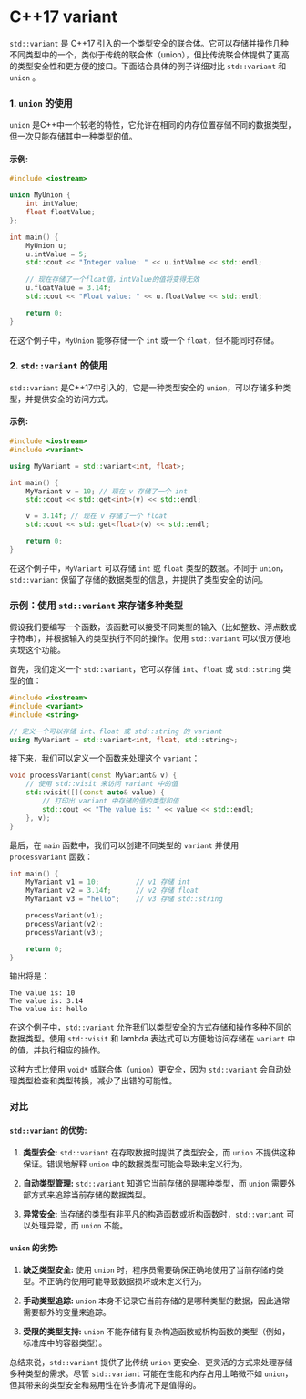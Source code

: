 # C++17 variant

`std::variant` 是 C++17 引入的一个类型安全的联合体。它可以存储并操作几种不同类型中的一个，类似于传统的联合体（union），但比传统联合体提供了更高的类型安全性和更方便的接口。下面结合具体的例子详细对比 `std::variant` 和 `union` 。

### 1. `union` 的使用

`union` 是C++中一个较老的特性，它允许在相同的内存位置存储不同的数据类型，但一次只能存储其中一种类型的值。

#### 示例:

```cpp
#include <iostream>

union MyUnion {
    int intValue;
    float floatValue;
};

int main() {
    MyUnion u;
    u.intValue = 5;
    std::cout << "Integer value: " << u.intValue << std::endl;
    
    // 现在存储了一个float值，intValue的值将变得无效
    u.floatValue = 3.14f;
    std::cout << "Float value: " << u.floatValue << std::endl;

    return 0;
}
```

在这个例子中，`MyUnion` 能够存储一个 `int` 或一个 `float`，但不能同时存储。

### 2. `std::variant` 的使用

`std::variant` 是C++17中引入的，它是一种类型安全的 `union`，可以存储多种类型，并提供安全的访问方式。

#### 示例:

```cpp
#include <iostream>
#include <variant>

using MyVariant = std::variant<int, float>;

int main() {
    MyVariant v = 10; // 现在 v 存储了一个 int
    std::cout << std::get<int>(v) << std::endl;

    v = 3.14f; // 现在 v 存储了一个 float
    std::cout << std::get<float>(v) << std::endl;

    return 0;
}
```

在这个例子中，`MyVariant` 可以存储 `int` 或 `float` 类型的数据。不同于 `union`，`std::variant` 保留了存储的数据类型的信息，并提供了类型安全的访问。

### 示例：使用 `std::variant` 来存储多种类型

假设我们要编写一个函数，该函数可以接受不同类型的输入（比如整数、浮点数或字符串），并根据输入的类型执行不同的操作。使用 `std::variant` 可以很方便地实现这个功能。

首先，我们定义一个 `std::variant`，它可以存储 `int`、`float` 或 `std::string` 类型的值：

```cpp
#include <iostream>
#include <variant>
#include <string>

// 定义一个可以存储 int、float 或 std::string 的 variant
using MyVariant = std::variant<int, float, std::string>;
```

接下来，我们可以定义一个函数来处理这个 `variant`：

```cpp
void processVariant(const MyVariant& v) {
    // 使用 std::visit 来访问 variant 中的值
    std::visit([](const auto& value) {
        // 打印出 variant 中存储的值的类型和值
        std::cout << "The value is: " << value << std::endl;
    }, v);
}
```

最后，在 `main` 函数中，我们可以创建不同类型的 `variant` 并使用 `processVariant` 函数：

```cpp
int main() {
    MyVariant v1 = 10;         // v1 存储 int
    MyVariant v2 = 3.14f;      // v2 存储 float
    MyVariant v3 = "hello";    // v3 存储 std::string

    processVariant(v1);
    processVariant(v2);
    processVariant(v3);

    return 0;
}
```

输出将是：

```
The value is: 10
The value is: 3.14
The value is: hello
```

在这个例子中，`std::variant` 允许我们以类型安全的方式存储和操作多种不同的数据类型。使用 `std::visit` 和 lambda 表达式可以方便地访问存储在 `variant` 中的值，并执行相应的操作。

这种方式比使用 `void*` 或联合体（`union`）更安全，因为 `std::variant` 会自动处理类型检查和类型转换，减少了出错的可能性。

### 对比

#### `std::variant` 的优势:

1. **类型安全:** `std::variant` 在存取数据时提供了类型安全，而 `union` 不提供这种保证。错误地解释 `union` 中的数据类型可能会导致未定义行为。

2. **自动类型管理:** `std::variant` 知道它当前存储的是哪种类型，而 `union` 需要外部方式来追踪当前存储的数据类型。

3. **异常安全:** 当存储的类型有非平凡的构造函数或析构函数时，`std::variant` 可以处理异常，而 `union` 不能。

#### `union` 的劣势:

1. **缺乏类型安全:** 使用 `union` 时，程序员需要确保正确地使用了当前存储的类型。不正确的使用可能导致数据损坏或未定义行为。

2. **手动类型追踪:** `union` 本身不记录它当前存储的是哪种类型的数据，因此通常需要额外的变量来追踪。

3. **受限的类型支持:** `union` 不能存储有复杂构造函数或析构函数的类型（例如，标准库中的容器类型）。

总结来说，`std::variant` 提供了比传统 `union` 更安全、更灵活的方式来处理存储多种类型的需求。尽管 `std::variant` 可能在性能和内存占用上略微不如 `union`，但其带来的类型安全和易用性在许多情况下是值得的。